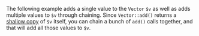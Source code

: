 The following example adds a single value to the `Vector` `$v` as well as adds multiple values to `$v` through chaining. Since `Vector::add()` returns a [shallow copy](https://en.wikipedia.org/wiki/Object_copying#Shallow_copy) of `$v` itself, you can chain a bunch of `add()` calls together, and that will add all those values to `$v`.
